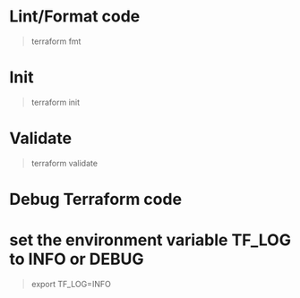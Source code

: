 # Lint/Format code 
> terraform fmt

# Init 
> terraform init 

# Validate
> terraform validate

# Debug Terraform code
# set the environment variable TF_LOG to INFO or DEBUG
> export TF_LOG=INFO